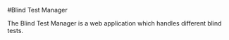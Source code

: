 #Blind Test Manager

The Blind Test Manager is a web application which handles different blind tests.